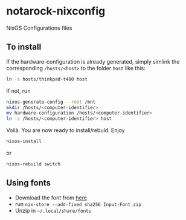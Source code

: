 # notarock-nixconfig
NixOS Configurations files

## To install

If the hardware-configuration is already generated, simply simlink the corresponding `/hosts/<host>` to the folder `host` like this:

``` sh
ln -s hosts/thinkpad-t480 host
```

If not, run 

``` sh
nixos-generate-config --root /mnt
mkdir /hosts/<computer-identifier>
mv hardware-configuration /hosts/<computer-identifier>
ln -s /hosts/<computer-identifier> host
```

Voilà. You are now ready to install/rebuld. Enjoy

``` sh
nixos-install
```

or

``` sh
nixos-rebuild switch
```

## Using fonts

- Download the font from [here](https://input.fontbureau.com/download/)
- run `nix-store --add-fixed sha256 Input-Font.zip`
- Unzip in `~/.local/share/fonts`

